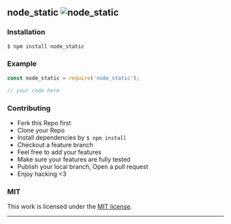 ## node_static ![node_static](https://img.shields.io/npm/v/node_static.svg)

> 

### Installation

```bash
$ npm install node_static
```

### Example

```js
const node_static = require('node_static');

// your code here

```

### Contributing
- Fork this Repo first
- Clone your Repo
- Install dependencies by `$ npm install`
- Checkout a feature branch
- Feel free to add your features
- Make sure your features are fully tested
- Publish your local branch, Open a pull request
- Enjoy hacking <3

### MIT

This work is licensed under the [MIT license](./LICENSE).

---